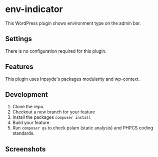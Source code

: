 # env-indicator

This WordPress plugin shows environment type on the admin bar.

## Settings

There is no configuration required for this plugin.

## Features

This plugin uses Inpsyde's packages modularity and wp-context.

## Development

1. Clone the repo.
2. Checkout a new branch for your feature
3. Install the packages `composer install`
4. Build your feature.
5. Run `composer qa` to check pslam (static analysis) and PHPCS coding standards.

## Screenshots




